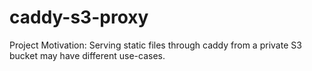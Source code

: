 # caddy-s3-proxy

Project Motivation:
Serving static files through caddy from a private S3 bucket may have different use-cases.